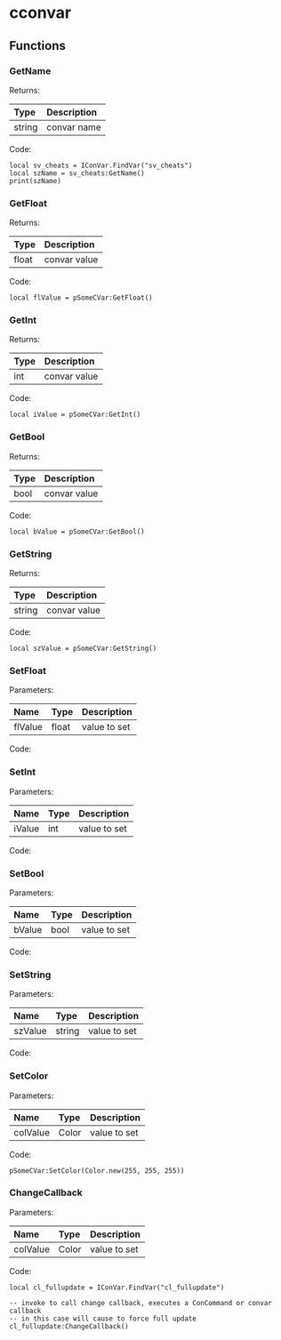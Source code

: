 # cconvar

## Functions

### GetName

Returns:

| Type | Description |
| :--- | :--- |
| string | convar name |

Code:

```text
local sv_cheats = IConVar.FindVar("sv_cheats")
local szName = sv_cheats:GetName()
print(szName)
```

### GetFloat

Returns:

| Type | Description |
| :--- | :--- |
| float | convar value |

Code:

```text
local flValue = pSomeCVar:GetFloat()
```

### GetInt

Returns:

| Type | Description |
| :--- | :--- |
| int | convar value |

Code:

```text
local iValue = pSomeCVar:GetInt()
```

### GetBool

Returns:

| Type | Description |
| :--- | :--- |
| bool | convar value |

Code:

```text
local bValue = pSomeCVar:GetBool()
```

### GetString

Returns:

| Type | Description |
| :--- | :--- |
| string | convar value |

Code:

```text
local szValue = pSomeCVar:GetString()
```

### SetFloat

Parameters:

| Name | Type | Description |
| :--- | :--- | :--- |
| flValue | float | value to set |

Code:

### SetInt

Parameters:

| Name | Type | Description |
| :--- | :--- | :--- |
| iValue | int | value to set |

Code:

### SetBool

Parameters:

| Name | Type | Description |
| :--- | :--- | :--- |
| bValue | bool | value to set |

Code:

### SetString

Parameters:

| Name | Type | Description |
| :--- | :--- | :--- |
| szValue | string | value to set |

Code:

### SetColor

Parameters:

| Name | Type | Description |
| :--- | :--- | :--- |
| colValue | Color | value to set |

Code:

```text
pSomeCVar:SetColor(Color.new(255, 255, 255))
```

### ChangeCallback

Parameters:

| Name | Type | Description |
| :--- | :--- | :--- |
| colValue | Color | value to set |

Code:

```text
local cl_fullupdate = IConVar.FindVar("cl_fullupdate")

-- invoke to call change callback, executes a ConCommand or convar callback
-- in this case will cause to force full update
cl_fullupdate:ChangeCallback()
```

